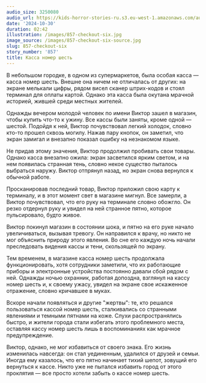 ```yaml
---
audio_size: 3250080
audio_url: https://kids-horror-stories-ru.s3.eu-west-1.amazonaws.com/audio/857-checkout-six.mp3
date: '2024-10-30'
duration: 02:42
illustration: /images/857-checkout-six.jpg
image_source: /images/857-checkout-six-source.jpg
slug: 857-checkout-six
story_number: '857'
title: Касса номер шесть
---
```


В небольшом городке, в одном из супермаркетов, была особая касса — касса номер шесть. Внешне она ничем не отличалась от других: на экране мелькали цифры, рядом висел сканер штрих-кодов и стоял терминал для оплаты картой. Однако эта касса была окутана мрачной историей, жившей среди местных жителей.

Однажды вечером молодой человек по имени Виктор зашел в магазин, чтобы купить что-то к ужину. Все кассы были заняты, кроме одной — шестой. Подойдя к ней, Виктор почувствовал легкий холодок, словно кто-то прошел сквозь могилу. Нажав пару кнопок, он заметил, что экран замигал и внезапно показал ошибку на незнакомом языке.

Не придав этому значения, Виктор продолжил пробивать свои товары. Однако касса внезапно ожила: экран засветился ярким светом, и на нем появилась странная тень, словно некое существо пыталось выбраться наружу. Виктор отпрянул назад, но экран снова вернулся к обычной работе.

Просканировав последний товар, Виктор приложил свою карту к терминалу, и в этот момент свет в магазине мигнул. Все замерли, а Виктор почувствовал, что его руку на терминале словно обожгло. Он резко отдернул руку и увидел на ней странное пятно, которое пульсировало, будто живое.

Виктор покинул магазин в состоянии шока, и пятно на его руке начало увеличиваться, вызывая тревогу. Он направился к врачу, но никто не мог объяснить природу этого явления. Во сне его каждую ночь начали преследовать видения кассы и тени, скользящей по экрану.

Тем временем, в магазине касса номер шесть продолжала функционировать, хотя сотрудники заметили, что их работающие приборы и электронные устройства постоянно давали сбой рядом с ней. Однажды ночью охранник, работая допоздна, взглянул на кассу номер шесть и, к своему ужасу, увидел на экране свое искаженное отражение, словно кричавшее в муках.

Вскоре начали появляться и другие "жертвы": те, кто решался пользоваться кассой номер шесть, сталкивались со странными явлениями и темными пятнами на коже. Слухи распространялись быстро, и жители города стали избегать этого проблемного места, оставляя кассу номер шесть лишь в воспоминаниях как мрачное предупреждение.

Виктор, однако, не мог избавиться от своего знака. Его жизнь изменилась навсегда: он стал уединенным, удалился от друзей и семьи. Иногда ему казалось, что его пятно начинает тихий шепот, зовущий его вернуться к кассе. Никто уже не пытался избавить город от этого проклятия — все просто хотели забыть о кассе номер шесть.